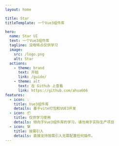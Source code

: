```yaml
---
layout: home

title: Star
titleTemplate: 一个Vue3组件库

hero:
  name: Star UI
  text: 一个Vue3组件库
  tagline: 没啥特点仅供学习
  image:
    src: /logo.png
    alt: Star
  actions:
    - theme: brand
      text: 开始
      link: /guide/
    - theme: alt
      text: 在 Github 上查看
      link: https://github.com/ahua666
features:
  - icon: 💡
    title: Vue3组件库
    details: 基于vite打包和VUE3开发
  - icon: 📦
    title: 仅供学习使用
    details: 倾向于Vue3组件库的学习，请勿用于实际生产项目
  - icon: 🛠️
    title: 按需引入
    details: 直接支持按需引入无需配置任何插件。
---
```


